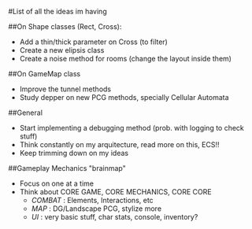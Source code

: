 #List of all the ideas im having

##On Shape classes (Rect, Cross):
- Add a thin/thick parameter on Cross (to filter)
- Create a new elipsis class
- Create a noise method for rooms (change the layout inside them)

##On GameMap class
- Improve the tunnel methods
- Study depper on new PCG methods, specially Cellular Automata

##General
- Start implementing a debugging method (prob. with logging to check stuff)
- Think constantly on my arquitecture, read more on this, ECS!!
- Keep trimming down on my ideas

##Gameplay Mechanics "brainmap"
- Focus on one at a time
- Think about CORE GAME, CORE MECHANICS, CORE CORE
    - *COMBAT* : Elements, Interactions, etc
    - *MAP* : DG/Landscape PCG, stylize more
    - *UI* : very basic stuff, char stats, console, inventory?